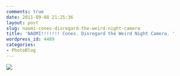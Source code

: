 ```yaml
---
comments: true
date: 2011-09-08 21:25:36
layout: post
slug: naomi-cones-disregard-the-weird-night-camera
title: 'NAOMI!!!!!!! Cones. Disregard the Weird Night Camera. '
wordpress_id: 4489
categories:
- PhotoBlog
---
```


![](http://ryanfitzer.com/main/wp-content/uploads/2011/09/photo1-950x709.jpg)
